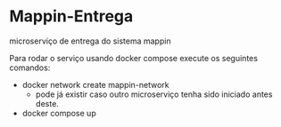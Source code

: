 # Mappin-Entrega

microserviço de entrega do sistema mappin

Para rodar o serviço usando docker compose execute os seguintes comandos:
- docker network create mappin-network
    - pode já existir caso outro microserviço tenha sido iniciado antes deste.
- docker compose up